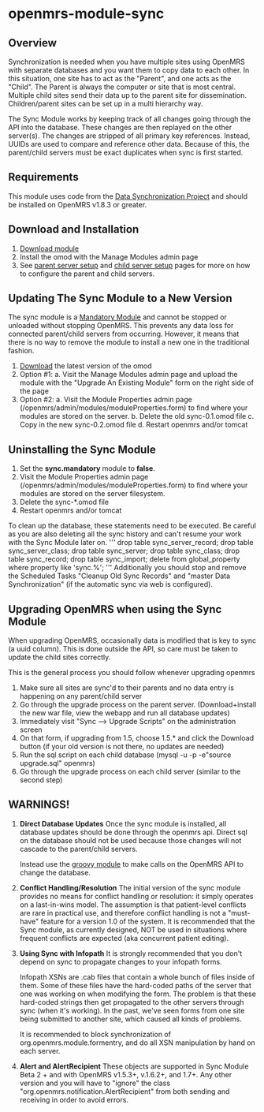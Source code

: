 openmrs-module-sync
===================

**Overview**
-------------------
Synchronization is needed when you have multiple sites using OpenMRS with separate databases and you want them to copy data to each other. In this situation, one site has to act as the "Parent", and one acts as the "Child". The Parent is always the computer or site that is most central. Multiple child sites send their data up to the parent site for dissemination. Children/parent sites can be set up in a multi hierarchy way.

The Sync Module works by keeping track of all changes going through the API into the database. These changes are then replayed on the other server(s). The changes are stripped of all primary key references. Instead, UUIDs are used to compare and reference other data. Because of this, the parent/child servers must be exact duplicates when sync is first started.

**Requirements**
-------------------
This module uses code from the [Data Synchronization Project](https://wiki.openmrs.org/display/projects/Data+Synchronization+Project) and should be installed on OpenMRS v1.8.3 or greater.

**Download and Installation**
-------------------
1. [Download module](https://modules.openmrs.org/#/show/sync/)
2. Install the omod with the Manage Modules admin page
3. See [parent server setup](https://wiki.openmrs.org/display/docs/Sync+Module+Parent+Server+Setup) and [child server setup](https://wiki.openmrs.org/display/docs/Sync+Module+Child+Server+Setup) pages for more on how to configure the parent and child servers.

**Updating The Sync Module to a New Version**
-------------------
The sync module is a [Mandatory Module](https://wiki.openmrs.org/display/docs/Mandatory+Module) and cannot be stopped or unloaded without stopping OpenMRS. This prevents any data loss for connected parent/child servers from occurring. However, it means that there is no way to remove the module to install a new one in the traditional fashion.
  1. [Download](http://modules.openmrs.org/modules/view.jsp?module=sync) the latest version of the omod
  2. Option #1:
        a. Visit the Manage Modules admin page and upload the module with the "Upgrade An Existing Module" form on the            right side of the page
  3. Option #2:
        a. Visit the Module Properties admin page (/openmrs/admin/modules/moduleProperties.form) to find where your              modules are stored on the server.
        b. Delete the old sync-0.1.omod file
        c. Copy in the new sync-0.2.omod file
        d. Restart openmrs and/or tomcat

**Uninstalling the Sync Module**
-------------------
1. Set the **sync.mandatory** module to **false**.
2. Visit the Module Properties admin page (/openmrs/admin/modules/moduleProperties.form) to find where your modules      are stored on the server filesystem.
3. Delete the sync-*.omod file
4. Restart openmrs and/or tomcat

To clean up the database, these statements need to be executed. Be careful as you are also deleting all the sync history and can't resume your work with the Sync Module later on.
'''
drop table sync_server_record;
drop table sync_server_class;
drop table sync_server;
drop table sync_class;
drop table sync_record;
drop table sync_import;
delete from global_property where property like 'sync.%';
'''
Additionally you should stop and remove the Scheduled Tasks "Cleanup Old Sync Records" and "master Data Synchronization" (if the automatic sync via web is configured).

**Upgrading OpenMRS when using the Sync Module**
-------------------
When upgrading OpenMRS, occasionally data is modified that is key to sync (a uuid column). This is done outside the API, so care must be taken to update the child sites correctly.

This is the general process you should follow whenever upgrading openmrs
  1. Make sure all sites are sync'd to their parents and no data entry is happening on any parent/child server
  2. Go through the upgrade process on the parent server. (Download+install the new war file, view the webapp and run      all database updates)
  3. Immediately visit "Sync --> Upgrade Scripts" on the administration screen
  4. On that form, if upgrading from 1.5, choose 1.5.* and click the Download button (if your old version is not           there, no updates are needed)
  5. Run the sql script on each child database (mysql -u -p -e"source upgrade.sql" openmrs)
  6. Go through the upgrade process on each child server (similar to the second step)

**WARNINGS!**
-------------------
  1. **Direct Database Updates**
     Once the sync module is installed, all database updates should be done through the openmrs api. Direct sql on the      database should not be used because those changes will not cascade to the parent/child servers.

     Instead use the [groovy module](https://wiki.openmrs.org/display/docs/Groovy+Module) to make calls on the OpenMRS      API to change the database.
  2. **Conflict Handling/Resolution**
     The initial version of the sync module provides no means for conflict handling or resolution: it simply operates      on a last-in-wins model. The assumption is that patient-level conflicts are rare in practical use, and therefore      conflict handling is not a "must-have" feature for a version 1.0 of the system. It is recommended that the Sync       module, as currently designed, NOT be used in situations where frequent conflicts are expected (aka concurrent        patient editing).
  3. **Using Sync with Infopath**
     It is strongly recommended that you don't depend on sync to propagate changes to your infopath forms. 

     Infopath XSNs are .cab files that contain a whole bunch of files inside of them.  Some of these files have the        hard-coded paths of the server that one was working on when modifying the form.  The problem is that these            hard-coded strings then get propagated to the other servers through sync (when it's working).   In the past,          we've seen forms from one site being submitted to another site, which caused all kinds of problems.

     It is recommended to block synchronization of org.openmrs.module.formentry, and do all XSN manipulation by hand       on each server. 
  4. **Alert and AlertRecipient**
     These objects are supported in Sync Module Beta 2 + and with OpenMRS v1.5.3+, v.1.6.2+, and 1.7+. Any other           version and you will have to "ignore" the class "org.openmrs.notification.AlertRecipient" from both sending and       receiving in order to avoid errors.
